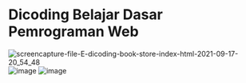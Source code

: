 # Dicoding Belajar Dasar Pemrograman Web
![screencapture-file-E-dicoding-book-store-index-html-2021-09-17-20_54_48](https://user-images.githubusercontent.com/48237280/133794584-3f4cc93a-70cc-4634-ac8e-8bba279bf920.png)
![image](https://user-images.githubusercontent.com/48237280/133794099-2c999387-30c2-4a2b-8ee4-bd7198092a7d.png)
![image](https://user-images.githubusercontent.com/48237280/133794259-f29e4297-503a-4aca-8c06-1da1c5acfa97.png)
